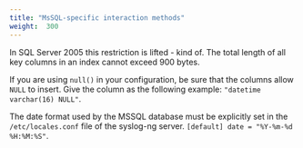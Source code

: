 ```yaml
---
title: "MsSQL-specific interaction methods"
weight:  300
---
```

<!-- DISCLAIMER: This file is based on the syslog-ng Open Source Edition documentation https://github.com/balabit/syslog-ng-ose-guides/commit/2f4a52ee61d1ea9ad27cb4f3168b95408fddfdf2 and is used under the terms of The syslog-ng Open Source Edition Documentation License. The file has been modified by Axoflow. -->

In SQL Server 2005 this restriction is lifted - kind of. The total length of all key columns in an index cannot exceed 900 bytes.

If you are using `null()` in your configuration, be sure that the columns allow `NULL` to insert. Give the column as the following example: `"datetime varchar(16) NULL"`.

The date format used by the MSSQL database must be explicitly set in the `/etc/locales.conf` file of the syslog-ng server. `[default] date = "%Y-%m-%d %H:%M:%S"`.
